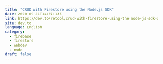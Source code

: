 ```yaml
---
title: "CRUD with Firestore using the Node.js SDK"
date: 2020-09-21T14:07:13Z
link: https://dev.to/retool/crud-with-firestore-using-the-node-js-sdk-anp?utm_medium=RSS&utm_source=news.12bit.vn
site: dev.to
language: English
category:
  - firebase
  - firestore
  - webdev
  - node
draft: false
---
```

